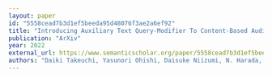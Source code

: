 ```yaml
---
layout: paper
id: "5558cead7b3d1ef5beeda95d48076f3ae2a6ef92"
title: "Introducing Auxiliary Text Query-Modifier To Content-Based Audio Retrieval"
publication: "ArXiv"
year: 2022
external_url: https://www.semanticscholar.org/paper/5558cead7b3d1ef5beeda95d48076f3ae2a6ef92
authors: "Daiki Takeuchi, Yasunori Ohishi, Daisuke Niizumi, N. Harada, K. Kashino"
---
```

